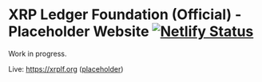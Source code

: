 # XRP Ledger Foundation (Official) - Placeholder Website [![Netlify Status](https://api.netlify.com/api/v1/badges/26a359a3-3e2d-48e6-a240-984e045e6e0d/deploy-status)](https://app.netlify.com/sites/pensive-pasteur-5a591b/deploys)

Work in progress.

Live: https://xrplf.org ([placeholder](https://github.com/XRPLF/xrplf.org-placeholder))
